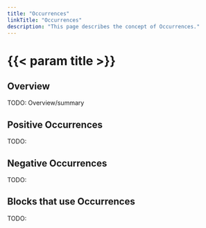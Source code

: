 ```yaml
---
title: "Occurrences"
linkTitle: "Occurrences"
description: "This page describes the concept of Occurrences."
---
```


# {{< param title >}}

## Overview

TODO: Overview/summary

## Positive Occurrences

TODO: 

## Negative Occurrences

TODO:

## Blocks that use Occurrences

TODO:
